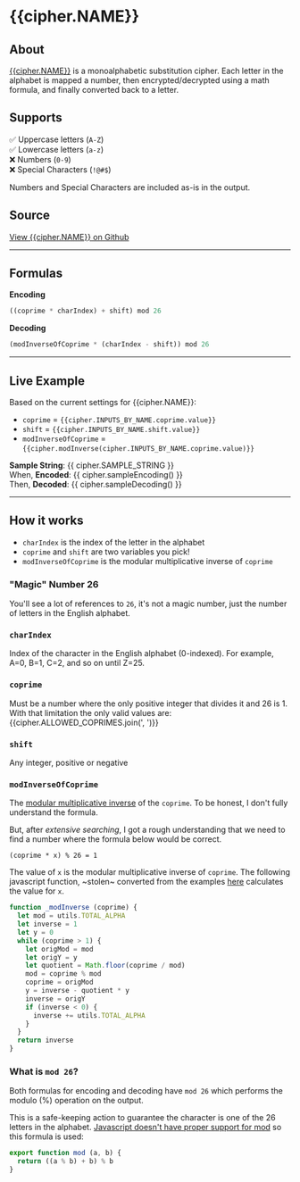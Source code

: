 # {{cipher.NAME}}

## About
[{{cipher.NAME}}](http://en.wikipedia.org/wiki/Affine_cipher) is a
monoalphabetic substitution cipher. Each letter in the alphabet is
mapped a number, then encrypted/decrypted using a math formula, and
finally converted back to a letter.

## Supports
✅ Uppercase letters (`A-Z`) \
✅ Lowercase letters (`a-z`) \
❌ Numbers (`0-9`) \
❌ Special Characters (`!@#$`)

Numbers and Special Characters are included as-is in the output.

## Source
[View {{cipher.NAME}} on Github](https://github.com/thalida/ciphers.codes/blob/master/src/ciphers/affine/affine.js)

---

## Formulas

**Encoding**
```js
((coprime * charIndex) + shift) mod 26
```

**Decoding**
```js
(modInverseOfCoprime * (charIndex - shift)) mod 26
```

---

## Live Example
Based on the current settings for {{cipher.NAME}}:
- `coprime` = `{{cipher.INPUTS_BY_NAME.coprime.value}}`
- `shift` = `{{cipher.INPUTS_BY_NAME.shift.value}}`
- `modInverseOfCoprime` = `{{cipher.modInverse(cipher.INPUTS_BY_NAME.coprime.value)}}`

**Sample String**: {{ cipher.SAMPLE_STRING }}\
When, **Encoded**: {{ cipher.sampleEncoding() }}\
Then, **Decoded**: {{ cipher.sampleDecoding() }}

---

## How it works
- `charIndex` is the index of the letter in the alphabet
- `coprime` and `shift` are two variables you pick!
- `modInverseOfCoprime` is the modular multiplicative inverse of `coprime`

### "Magic" Number 26
You'll see a lot of references to `26`, it's not a magic number, just the
number of letters in the English alphabet.

### `charIndex`
Index of the character in the English alphabet (0-indexed). For example,
A=0, B=1, C=2, and so on until Z=25.

### `coprime`
Must be a number where the only positive integer that divides it and 26
is 1. With that limitation the only valid values are: {{cipher.ALLOWED_COPRIMES.join(', ')}}

### `shift`
Any integer, positive or negative

### `modInverseOfCoprime`
The
[modular multiplicative inverse](https://www.geeksforgeeks.org/multiplicative-inverse-under-modulo-m/)
of the `coprime`. To be honest, I don't fully understand the formula.

But, after _extensive searching_, I got a rough understanding that we need to find
a number where the formula below would be correct.
```
(coprime * x) % 26 = 1
```
The value of `x` is the modular multiplicative inverse of `coprime`. The
following javascript function, ~stolen~ converted from the examples
[here](https://www.geeksforgeeks.org/multiplicative-inverse-under-modulo-m/)
calculates the value for `x`.

```js
function _modInverse (coprime) {
  let mod = utils.TOTAL_ALPHA
  let inverse = 1
  let y = 0
  while (coprime > 1) {
    let origMod = mod
    let origY = y
    let quotient = Math.floor(coprime / mod)
    mod = coprime % mod
    coprime = origMod
    y = inverse - quotient * y
    inverse = origY
    if (inverse < 0) {
      inverse += utils.TOTAL_ALPHA
    }
  }
  return inverse
}
```

### What is `mod 26`?
Both formulas for encoding and decoding have `mod 26` which performs the modulo (%)
operation on the output.

This is a safe-keeping action to guarantee the character is one of the 26
letters in the alphabet. [Javascript doesn't have proper support for mod](https://dev.to/maurobringolf/a-neat-trick-to-compute-modulo-of-negative-numbers-111e) so this formula is used:
```js
export function mod (a, b) {
  return ((a % b) + b) % b
}
```
